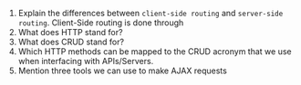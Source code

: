 1.  Explain the differences between `client-side routing` and `server-side routing`.
    Client-Side routing is done through
1.  What does HTTP stand for?
1.  What does CRUD stand for?
1.  Which HTTP methods can be mapped to the CRUD acronym that we use when interfacing with APIs/Servers.
1.  Mention three tools we can use to make AJAX requests